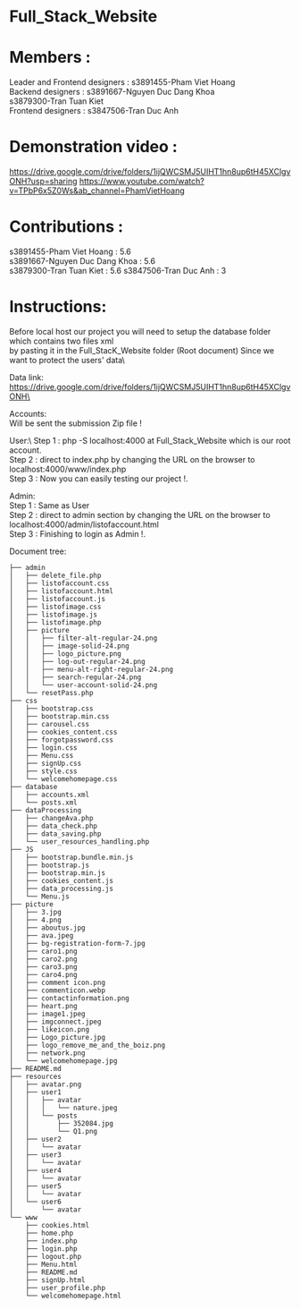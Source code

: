 # Full_Stack_Website

# Members :
  Leader and Frontend designers : s3891455-Pham Viet Hoang\
  Backend designers : s3891667-Nguyen Duc Dang Khoa\
                       s3879300-Tran Tuan Kiet\
  Frontend designers : s3847506-Tran Duc Anh


# Demonstration video :
  https://drive.google.com/drive/folders/1ijQWCSMJ5UIHT1hn8up6tH45XClgvONH?usp=sharing
  https://www.youtube.com/watch?v=TPbP6x5Z0Ws&ab_channel=PhamVietHoang

# Contributions :
s3891455-Pham Viet Hoang : 5.6\
s3891667-Nguyen Duc Dang Khoa : 5.6\
s3879300-Tran Tuan Kiet : 5.6
s3847506-Tran Duc Anh : 3



# Instructions:
  Before local host our project you will need to setup the database folder which contains two files xml\
  by pasting it in the Full_StacK_Website folder (Root document) Since we want to protect the users' data\

  Data link:\
  https://drive.google.com/drive/folders/1ijQWCSMJ5UIHT1hn8up6tH45XClgvONH\

  Accounts:\
  Will be sent the submission Zip file !

 User:\ 
  Step 1 : php -S localhost:4000 at Full_Stack_Website which is our root account.\
  Step 2 : direct to index.php by changing the URL on the browser to localhost:4000/www/index.php\
  Step 3 : Now you can easily testing our project !.

 Admin:\
  Step 1 : Same as User\
  Step 2 : direct to admin section by changing the URL on the browser to localhost:4000/admin/listofaccount.html\
  Step 3 : Finishing to login as Admin !.


Document tree:
```
├── admin
│   ├── delete_file.php
│   ├── listofaccount.css
│   ├── listofaccount.html
│   ├── listofaccount.js
│   ├── listofimage.css
│   ├── listofimage.js
│   ├── listofimage.php
│   ├── picture
│   │   ├── filter-alt-regular-24.png
│   │   ├── image-solid-24.png
│   │   ├── logo_picture.png
│   │   ├── log-out-regular-24.png
│   │   ├── menu-alt-right-regular-24.png
│   │   ├── search-regular-24.png
│   │   └── user-account-solid-24.png
│   └── resetPass.php
├── css
│   ├── bootstrap.css
│   ├── bootstrap.min.css
│   ├── carousel.css
│   ├── cookies_content.css
│   ├── forgotpassword.css
│   ├── login.css
│   ├── Menu.css
│   ├── signUp.css
│   ├── style.css
│   └── welcomehomepage.css
├── database
│   ├── accounts.xml
│   └── posts.xml
├── dataProcessing
│   ├── changeAva.php
│   ├── data_check.php
│   ├── data_saving.php
│   └── user_resources_handling.php
├── JS
│   ├── bootstrap.bundle.min.js
│   ├── bootstrap.js
│   ├── bootstrap.min.js
│   ├── cookies_content.js
│   ├── data_processing.js
│   └── Menu.js
├── picture
│   ├── 3.jpg
│   ├── 4.png
│   ├── aboutus.jpg
│   ├── ava.jpeg
│   ├── bg-registration-form-7.jpg
│   ├── caro1.png
│   ├── caro2.png
│   ├── caro3.png
│   ├── caro4.png
│   ├── comment icon.png
│   ├── commenticon.webp
│   ├── contactinformation.png
│   ├── heart.png
│   ├── image1.jpeg
│   ├── imgconnect.jpeg
│   ├── likeicon.png
│   ├── Logo_picture.jpg
│   ├── logo_remove_me_and_the_boiz.png
│   ├── network.png
│   └── welcomehomepage.jpg
├── README.md
├── resources
│   ├── avatar.png
│   ├── user1
│   │   ├── avatar
│   │   │   └── nature.jpeg
│   │   └── posts
│   │       ├── 352084.jpg
│   │       └── Q1.png
│   ├── user2
│   │   └── avatar
│   ├── user3
│   │   └── avatar
│   ├── user4
│   │   └── avatar
│   ├── user5
│   │   └── avatar
│   └── user6
│       └── avatar
└── www
    ├── cookies.html
    ├── home.php
    ├── index.php
    ├── login.php
    ├── logout.php
    ├── Menu.html
    ├── README.md
    ├── signUp.html
    ├── user_profile.php
    └── welcomehomepage.html

```
